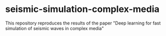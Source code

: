 # seismic-simulation-complex-media
This repository reproduces the results of the paper "Deep learning for fast simulation of seismic waves in complex media"
